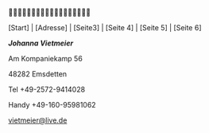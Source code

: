 
🌟✨🌟✨🌟✨🌟✨🌟✨🌟✨🌟✨🌟✨🌟✨ 

[Start] | [Adresse] | [Seite3] | [Seite 4] | [Seite 5] | [Seite 6]

***Johanna Vietmeier***

Am Kompaniekamp 56

48282 Emsdetten 

Tel +49-2572-9414028

Handy +49-160-95981062

vietmeier@live.de
